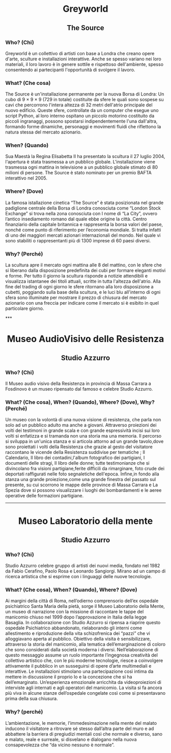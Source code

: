 <h1 align="center">Greyworld</h1>
<h2 align="center">The Source</h2>


<h3>Who? (Chi)</h3>
<p>Greyworld è un collettivo di artisti con base a Londra che creano opere d'arte,
sculture e installazioni interattive. Anche se spesso variano nei loro materiali,
il loro lavoro è in genere sottile e rispettoso dell'ambiente, spesso consentendo
ai partecipanti l'opportunità di svolgere il lavoro.</p>
<h3>What? (Che cosa)</h3>
<p>The Source è un'installazione permanente per la nuova Borsa di Londra: Un cubo di
9 × 9 × 9 (729 in totale) costituite da sfere le quali sono sospese su cavi che
percorrono l'intera altezza di 32 metri dell'atrio principale del nuovo edificio.
Queste sfere, controllate da un computer che esegue uno script Python, al loro
interno ospitano un piccolo motorino costituito da piccoli ingranaggi, possono
spostarsi indipendentemente l'una dall'altra, formando forme dinamiche, personaggi
e movimenti fluidi che riflettono la natura stessa del mercato azionario.</p>


<h3>When? (Quando)</h3>
<p>Sua Maestà la Regina Elisabetta II ha presentato la scultura il 27 luglio 2004,
l'apertura è stata trasmessa a un pubblico globale. L'installazione viene
trasmessa ogni mattina in televisione a un pubblico globale stimato di 80 milioni
di persone. The Source è stato nominato per un premio BAFTA interattivo nel 2005.</p>


<h3>Where? (Dove)</h3>
<p>La famosa istallazione cinetica “The Source” è stata posizionata nel grande
padiglione centrale della Borsa di Londra conosciuta come “London Stock Exchange”
si trova nella zona conosciuta con l nome di “La City”, ovvero l’antico
insediamento romano dal quale ebbe origine la città.
Centro finanziario della capitale britannica e rappresenta la borsa valori del
paese, nonché come punto di riferimento per l’economia mondiale. Si tratta infatti
di uno dei maggiori mercati azionari internazionali del mondo.
Nel quale vi sono stabiliti o rappresentanti più di 1300 imprese di 60 paesi
diversi.</p>

<h3>Why? (Perché)</h3>
<p>La scultura apre il mercato ogni mattina alle 8 del mattino, con le sfere che si
liberano dalla disposizione predefinita dei cubi per formare eleganti motivi e
forme.
Per tutto il giorno la scultura risponde a notizie attendibili e visualizza
istantanee dei titoli attuali, scritte in tutta l'altezza dell'atrio. Alla fine
del trading di ogni giorno le sfere ritornano alla loro disposizione a cubetti,
poggiando sulla base della scultura, e le luci blu all'interno di ogni sfera
sono illuminate per mostrare il prezzo di chiusura del mercato azionario con una
freccia per indicare come il mercato si è esibito in quel particolare giorno.</p>
***
<h1 align="center">Museo AudioVisivo delle Resistenza</h1>
<h2 align="center">Studio Azzurro</h2>
<h3>Who? (Chi)</h3>
<p>Il Museo audio visivo della Resistenza in provincia di Massa Carrara a Fosdinovo
è un museo ripensato dal famoso e celebre Studio Azzurro.</p>
<h3>What? (Che cosa), When? (Quando), Where? (Dove), Why? (Perché)</h3>
<p>Un museo con la volontà di una nuova visione di resistenza, che parla non solo
ad un pubblico adulto ma anche a giovani.
Attraverso proiezioni dei volti dei testimoni in grande scala e con grande
espressività incisi sui loro volti si enfatizza e si tramanda non una storia ma
una memoria.
Il percorso si sviluppa in un'unica stanza e si articola attorno ad un grande
tavolo,dove sono proiettati i volti della Resistenza che grazie al gesto del
visitatore raccontano le vicende della Resistenza suddivise per tematiche ; Il
Calendario, Il libro dei contadini,l'album fotografico dei partigiani, I documenti
delle stragi, Il libro delle donne; tutte testimonianze che si divincolano fra
visioni partigiane,ferite difficili da rimarginare, foto crude dei deportati
raffigurati nelle foto segnaletiche dell'epoca. Infine,in fondo alla stanza una
grande proiezione,come una grande finestra del passato sul presente, su cui
scorrono le mappe delle province di Massa Carrara e La Spezia dove si possono
visualizzare i luoghi dei bombardamenti e le aeree operative delle formazioni
partigiane.</p>

***

<h1 align="center">Museo Laboratorio della mente</h1>
<h2 align="center">Studio Azzurro</h2>


<h3>Who? (Chi)</h3>
<p>Studio Azzurro celebre gruppo di artisti dei nuovi media, fondato nel 1982 da
Fabio Cerafino, Paolo Rosa e Leonardo Sangiorgi.
Mirano ad un campo di ricerca artistica che si esprime con i linguaggi delle
nuove tecnologie.</p>

<h3>What? (Che cosa), When? (Quando), Where? (Dove)</h3>
<p>Ai margini della città di Roma, nell’odierno comprensorio dell’ex ospedale
psichiatrico Santa Maria della pietà, sorge il Museo Laboratorio della Mente, un
museo di narrazione con la missione di raccontare le tappe del manicomio chiuso
nel 1999 dopo l’approvazione in Italia della legge Basaglia. In collaborazione
con Studio Azzurro si ripensa a riaprire questo ospedale Psichiatrico
abbandonato, rielaborando gli interni come allestimento e riproduzione della
vita schizofrenica dei “pazzi” che vi alloggiavano aperta al pubblico.
Obiettivo della visita è sensibilizzare, attraverso la storia del manicomio,
alla tematica dell’emarginazione di coloro che sono considerati dalla società
moderna i diversi. Nell’elaborazione di questo messaggio assume un ruolo
importante l’ingegnosa creatività del collettivo artistico che, con le più
moderne tecnologie, riesce a coinvolgere attivamente il pubblico in un
susseguirsi di opere d’arte multimediali e interattive. Le installazioni
stimolano una partecipazione così intima da mettere in discussione il proprio Io
e la concezione che si ha dell’emarginato. Un’esperienza emozionale arricchita
da videoproiezioni di interviste agli internati e agli operatori del manicomio.
La visita si fa ancora più viva in alcune stanze dell’ospedale congelate così
come si presentavano prima della sua chiusura.</p>


<h3>Why? (perché)</h3>
<p>L’ambientazione, le memorie, l’immedesimazione nella mente del malato inducono
il visitatore a ritrovare sé stesso dall’altra parte del muro e ad abbattere la
barriera di pregiudizi mentali così che normale e diverso, sano e malato, reale
e surreale, si disvelano e dialogano nella nuova consapevolezza che “da vicino
nessuno è normale”.</p>


